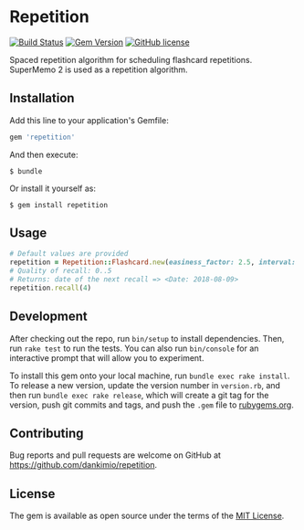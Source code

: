 # Repetition

[![Build Status](https://img.shields.io/travis/dankimio/repetition.svg?style=flat)](https://travis-ci.org/dankimio/repetition)
[![Gem Version](https://img.shields.io/gem/v/repetition.svg?style=flat&color=brightgreen)](https://rubygems.org/gems/repetition)
[![GitHub license](https://img.shields.io/badge/license-MIT-blue.svg?style=flat)](https://raw.githubusercontent.com/dankimio/repetition/master/LICENSE.TXT)

Spaced repetition algorithm for scheduling flashcard repetitions. SuperMemo 2 is used as a repetition algorithm.

## Installation

Add this line to your application's Gemfile:

```ruby
gem 'repetition'
```

And then execute:

    $ bundle

Or install it yourself as:

    $ gem install repetition

## Usage

```ruby
# Default values are provided
repetition = Repetition::Flashcard.new(easiness_factor: 2.5, interval: 0, repetitions: 0)
# Quality of recall: 0..5
# Returns: date of the next recall => <Date: 2018-08-09>
repetition.recall(4)
```

## Development

After checking out the repo, run `bin/setup` to install dependencies. Then, run `rake test` to run the tests. You can also run `bin/console` for an interactive prompt that will allow you to experiment.

To install this gem onto your local machine, run `bundle exec rake install`. To release a new version, update the version number in `version.rb`, and then run `bundle exec rake release`, which will create a git tag for the version, push git commits and tags, and push the `.gem` file to [rubygems.org](https://rubygems.org).

## Contributing

Bug reports and pull requests are welcome on GitHub at https://github.com/dankimio/repetition.

## License

The gem is available as open source under the terms of the [MIT License](https://opensource.org/licenses/MIT).
